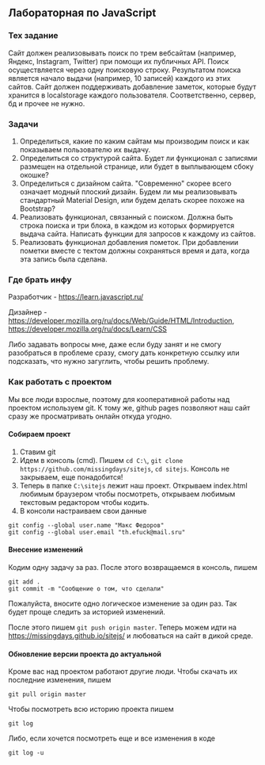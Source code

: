 ## Лабораторная по JavaScript

### Тех задание

Сайт должен реализовывать поиск по трем вебсайтам (например, Яндекс, Instagram, Twitter) при помощи их публичных API. Поиск осуществляется через одну поисковую строку. Результатом поиска является начало выдачи (например, 10 записей) каждого из этих сайтов.
Сайт должен поддерживать добавление заметок, которые будут хранится в localstorage каждого пользователя. Соответственно, сервер, бд и прочее не нужно.

### Задачи

1. Определиться, какие по каким сайтам мы производим поиск и как показываем пользователю их выдачу.
2. Определиться со структурой сайта. Будет ли функционал с записями размещен на отдельной странице, или будет в выплывающем сбоку окошке?
3. Определиться с дизайном сайта. "Современно" скорее всего означает модный плоский дизайн. Будем ли мы реализовывать стандартный Material Design, или будем делать скорее похоже на Bootstrap?
4. Реализовать функционал, связанный с поиском. Должна быть строка поиска и три блока, в каждом из которых формируется выдача сайта. Написать функции для запросов к каждому из сайтов.
5. Реализовать функционал добавления пометок. При добавлении пометки вместе с тектом должны сохраняться время и дата, когда эта запись была сделана.

### Где брать инфу

Разработчик - https://learn.javascript.ru/

Дизайнер - https://developer.mozilla.org/ru/docs/Web/Guide/HTML/Introduction, https://developer.mozilla.org/ru/docs/Learn/CSS

Либо задавать вопросы мне, даже если буду занят и не смогу разобраться в проблеме сразу, смогу дать конкретную ссылку или подсказать, что нужно загуглить, чтобы решить проблему.

### Как работать с проектом
Мы все люди взрослые, поэтому для кооперативной работы над проектом используем git. К тому же, github pages позволяют наш сайт сразу же просматривать онлайн откуда угодно.

#### Собираем проект
1. Ставим git
2. Идем в консоль (cmd). Пишем `cd C:\`, `git clone https://github.com/missingdays/sitejs`, `cd sitejs`. Консоль не закрываем, еще понадобится!
3. Теперь в папке `C:\sitejs` лежит наш проект. Открываем index.html любимым браузером чтобы посмотреть, открываем любимым текстовым редактором чтобы кодить.
4. В консоли настраиваем свои данные
```
git config --global user.name "Макс Федоров"
git config --global user.email "th.efuck@mail.sru"
```

#### Внесение изменений

Кодим одну задачу за раз. После этого возвращаемся в консоль, пишем 
```
git add .
git commit -m "Сообщение о том, что сделали"
```
Пожалуйста, вносите одно логическое изменение за один раз. Так будет проще следить за историей изменений.

После этого пишем `git push origin master`. Теперь можем идти на https://missingdays.github.io/sitejs/ и любоваться на сайт в дикой среде.

#### Обновление версии проекта до актуальной
Кроме вас над проектом работают другие люди. Чтобы скачать их последние изменения, пишем
```
git pull origin master
```
Чтобы посмотреть всю историю проекта пишем
```
git log
```
Либо, если хочется посмотреть еще и все изменения в коде
```
git log -u
```